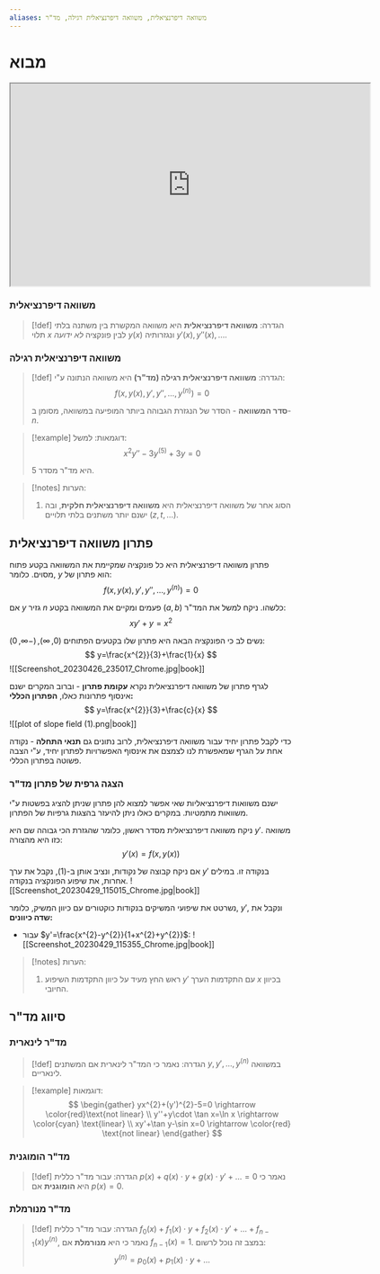 ```yaml
---
aliases: משוואה דיפרנציאלית, משוואה דיפרנציאלית רגילה, מד"ר
---
```


# מבוא


<center>
<iframe width=640 height=360 src="https://www.youtube.com/embed/p_di4Zn4wz4"></iframe>
</center>

### משוואה דיפרנציאלית
>[!def] הגדרה:
> **משוואה דיפרנציאלית** היא משוואה המקשרת בין משתנה בלתי תלוי $x$ לבין פונקציה *לא ידועה* $y(x)$ ונגזרותיה $y'(x), y''(x),\dots$.

### משוואה דיפרנציאלית רגילה
>[!def] הגדרה:
> **משוואה דיפרנציאלית רגילה (מד"ר)**  היא משוואה הנתונה ע"י:
> $$
> f(x,y(x),y',y'',\dots ,y^{(n)})=0
> $$
> 
> **סדר המשוואה** - הסדר של הנגזרת הגבוהה ביותר המופיעה במשוואה, מסומן ב-$n$.

>[!example] דוגמאות:
> למשל:
> $$
> x^{2}y''-3y^{(5)}+3y=0
> $$
>
> היא מד"ר מסדר 5.

> [!notes] הערות:
> 1. הסוג אחר של משוואה דיפרנציאלית היא **משוואה דיפרנציאלית חלקית**, ובה ישנם יותר משתנים בלתי תלויים ($z,t,\dots$).

## פתרון משוואה דיפרנציאלית
פתרון משוואה דיפרנציאלית היא כל פונקציה שמקיימת את המשוואה בקטע פתוח מסוים. כלומר, $y$ הוא פתרון של:
$$
f(x,y(x),y',y'',\dots ,y^{(n)})=0
$$

אם $y$ גזיר $n$ פעמים ומקיים את המשוואה בקטע $(a,b)$ כלשהו.
ניקח למשל את המד"ר:
$$
xy'+y=x^{2}
$$

נשים לב כי הפונקציה הבאה היא פתרון שלו בקטעים הפתוחים $(0,\infty),(-\infty,0)$:
$$
y=\frac{x^{2}}{3}+\frac{1}{x}
$$
![[Screenshot_20230426_235017_Chrome.jpg|book]]

לגרף פתרון של משוואה דיפרנציאלית נקרא **עקומת פתרון** - וברוב המקרים ישנם אינסוף פתרונות כאלו, **הפתרון הכללי:**
$$
y=\frac{x^{2}}{3}+\frac{c}{x}
$$
![[plot of slope field (1).png|book]]

כדי לקבל פתרון יחיד עבור משוואה דיפרנציאלית, לרוב נתונים גם **תנאי התחלה** - נקודה אחת על הגרף שמאפשרת לנו לצמצם את אינסוף האפשרויות לפתרון יחיד, ע"י הצבה פשוטה בפתרון הכללי.

### הצגה גרפית של פתרון מד"ר
ישנם משוואות דיפרנציאליות שאי אפשר למצוא להן פתרון שניתן להציג בפשטות ע"י משוואות מתמטיות. במקרים כאלו ניתן להיעזר בהצגות גרפיות של הפתרון.

ניקח משוואה דיפרנציאלית מסדר ראשון, כלומר שהגזרת הכי גבוהה שם היא $y'$. משוואה כזו היא מהצורה:
$$
y'(x)=f(x,y(x)) \tag{1}
$$

אם ניקח קבוצה של נקודות, ונציב אותן ב-$(1)$, נקבל את ערך $y'$ בנקודה זו. במילים אחרות, את שיפוע הפונקציה בנקודה.
![[Screenshot_20230429_115015_Chrome.jpg|book]]

נשרטט את שיפועי המשיקים בנקודות כוקטורים עם כיוון המשיק, כלומר, $y'$, ונקבל את **שדה כיוונים:**
- עבור $y'=\frac{x^{2}-y^{2}}{1+x^{2}+y^{2}}$:
	![[Screenshot_20230429_115355_Chrome.jpg|book]]

>[!notes] הערות: 
>1. ראש החץ מעיד על כיוון התקדמות השיפוע $y'$ עם התקדמות הערך $x$ בכיוון החיובי.
## סיווג מד"ר

###  מד"ר לינארית
>[!def] הגדרה:
>נאמר כי המד"ר לינארית אם המשתנים $y,y',\dots,y^{(n)}$ במשוואה לינאריים.

>[!example] דוגמאות:
>$$
> \begin{gather}
> yx^{2}+(y')^{2}-5=0 \rightarrow \color{red}\text{not linear}  \\
> y''+y\cdot \tan x=\ln x \rightarrow  \color{cyan} \text{linear} \\
> xy'+\tan y-\sin x=0 \rightarrow \color{red} \text{not linear}
> \end{gather}
> $$

### מד"ר הומוגנית
>[!def] הגדרה:
> עבור מד"ר כללית $p(x)+q(x)\cdot y+ g(x)\cdot y'+\dots=0$ נאמר כי היא **הומוגנית** אם $p(x)=0$.

### מד"ר מנורמלת
>[!def] הגדרה:
>עבור מד"ר כללית ${f}_{0}(x)+{f}_{1}(x)\cdot y+{f}_{2}(x)\cdot y'+\dots+f_{n-1}(x)y^{(n)}$, נאמר כי היא **מנורמלת** אם $f_{n-1}(x)=1$. במצב זה נוכל לרשום:
>$$
> y^{(n)}={p}_{0}(x)+{p}_{1}(x)\cdot y+\dots 
> $$
